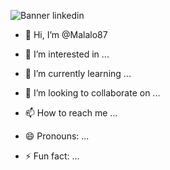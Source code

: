 ![Banner linkedin](https://github.com/Malalo87/Malalo87/assets/157773257/e551f37b-a53b-48b4-8d4b-22793ded0334)

 
 - 👋 Hi, I’m @Malalo87
- 👀 I’m interested in ...
- 🌱 I’m currently learning ...
- 💞️ I’m looking to collaborate on ...
- 📫 How to reach me ...

- 😄 Pronouns: ...
- ⚡ Fun fact: ...

<!---
Malalo87/Malalo87 is a ✨ special ✨ repository because its `README.md` (this file) appears on your GitHub profile.
You can click the Preview link to take a look at your changes.
--->
